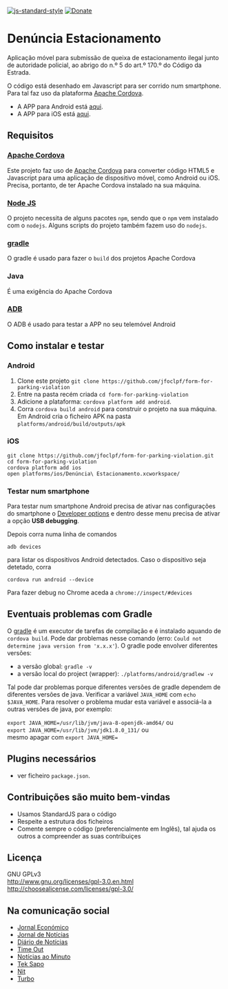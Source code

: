 [![js-standard-style][js-standard-style_img]][js-standard-style_url] [![Donate](https://img.shields.io/badge/Donate-PayPal-green.svg)](https://www.paypal.com/donate?hosted_button_id=J7F3ALLQAFWEJ)

[js-standard-style_img]: https://img.shields.io/badge/code%20style-standard-brightgreen.svg
[js-standard-style_url]: https://standardjs.com/

# Denúncia Estacionamento

Aplicação móvel para submissão de queixa de estacionamento ilegal junto de autoridade policial, ao abrigo do n.º 5 do art.º 170.º do Código da Estrada.

O código está desenhado em Javascript para ser corrido num smartphone. Para tal faz uso da plataforma [Apache Cordova](https://cordova.apache.org/).

* A APP para Android está <a href="https://play.google.com/store/apps/details?id=com.form.parking.violation">aqui</a>.
* A APP para iOS está <a href="https://apps.apple.com/pt/app/den%C3%BAncia-estacionamento/id1560564781">aqui</a>.

## Requisitos

### [Apache Cordova](https://cordova.apache.org/)

Este projeto faz uso de <a href="https://cordova.apache.org/">Apache Cordova</a> para converter código HTML5 e Javascript para uma aplicação de dispositivo móvel, como Android ou iOS. Precisa, portanto, de ter Apache Cordova instalado na sua máquina.

### [Node JS](https://nodejs.org/en/download/)

O projeto necessita de alguns pacotes `npm`, sendo que o `npm` vem instalado com o `nodejs`.
Alguns scripts do projeto também fazem uso do `nodejs`.

### [gradle](https://docs.gradle.org/current/userguide/what_is_gradle.html)

O gradle é usado para fazer o `build` dos projetos Apache Cordova

### Java

É uma exigência do Apache Cordova

### [ADB](https://www.xda-developers.com/install-adb-windows-macos-linux/)

O ADB é usado para testar a APP no seu telemóvel Android

## Como instalar e testar
### Android

 1. Clone este projeto `git clone https://github.com/jfoclpf/form-for-parking-violation`
 2. Entre na pasta recém criada `cd form-for-parking-violation`
 3. Adicione a plataforma: `cordova platform add android`.
 3. Corra `cordova build android` para construir o projeto na sua máquina. Em Android cria o ficheiro APK na pasta `platforms/android/build/outputs/apk`

### iOS
```
git clone https://github.com/jfoclpf/form-for-parking-violation.git
cd form-for-parking-violation
cordova platform add ios
open platforms/ios/Denúncia\ Estacionamento.xcworkspace/
```

### Testar num smartphone

Para testar num smartphone Android precisa de ativar nas configurações do smartphone o [Developer options](https://developer.android.com/studio/command-line/adb#Enabling) e dentro desse menu precisa de ativar a opção <b>USB debugging</b>.

Depois corra numa linha de comandos

`adb devices`

para listar os dispositivos Android detectados. Caso o dispositivo seja detetado, corra

`cordova run android --device`

Para fazer debug no Chrome aceda a `chrome://inspect/#devices`

## Eventuais problemas com Gradle

O [gradle](https://docs.gradle.org/current/userguide/what_is_gradle.html) é um executor de tarefas de compilação e é instalado aquando de `cordova build`. Pode dar problemas nesse comando (erro: `Could not determine java version from 'x.x.x'`). O gradle pode envolver diferentes versões:

- a versão global: `gradle -v`
- a versão local do project (wrapper): `./platforms/android/gradlew -v`

Tal pode dar problemas porque diferentes versões de gradle dependem de diferentes versões de java. Verificar a variável `JAVA_HOME` com `echo $JAVA_HOME`. Para resolver o problema mudar esta variável e associá-la a outras versões de java, por exemplo:

`export JAVA_HOME=/usr/lib/jvm/java-8-openjdk-amd64/` ou<br>
`export JAVA_HOME=/usr/lib/jvm/jdk1.8.0_131/` ou<br>
mesmo apagar com `export JAVA_HOME=`

## Plugins necessários

* ver ficheiro `package.json`.

## Contribuições são muito bem-vindas

 * Usamos StandardJS para o código
 * Respeite a estrutura dos ficheiros
 * Comente sempre o código (preferencialmente em Inglês), tal ajuda os outros a compreender as suas contribuiçes

## Licença

GNU GPLv3<br>
http://www.gnu.org/licenses/gpl-3.0.en.html <br>
http://choosealicense.com/licenses/gpl-3.0/

## Na comunicação social

* <a href="http://www.jornaleconomico.sapo.pt/noticias/estacionamentos-selvagens-ja-existe-uma-app-para-denuncia-los-189812">Jornal Económico</a>
* <a href="https://www.jn.pt/motor-24/interior/carro-mal-estacionado-ja-pode-fazer-queixa-com-esta-app-8686603.html">Jornal de Notícias</a>
* <a href="https://www.dn.pt/motor-24/interior/carro-mal-estacionado-ja-pode-fazer-queixa-com-esta-app-8686600.html">Diário de Notícias</a>
* <a href="https://www.timeout.pt/lisboa/pt/blog/ha-uma-nova-app-para-fazer-queixinhas-de-estacionamento-ilegal-081417">Time Out</a>
* <a href="https://www.noticiasaominuto.com/tech/837146/ha-um-carro-a-bloquea-lo-faca-queixa-com-esta-aplicacao">Notícias ao Minuto</a>
* <a href="http://tek.sapo.pt/mobile/android/artigos/encontrou-um-carro-mal-estacionado-ha-uma-app-para-fazer-queixa">Tek Sapo</a>
* <a href="https://nit.pt/out-of-town/back-in-town/ha-nova-app-queixinhas-quem-nao-sabe-estacionar">Nit</a>
* <a href="http://www.turbo.pt/carro-mal-estacionado-ja-pode-queixa-esta-app/">Turbo</a>
